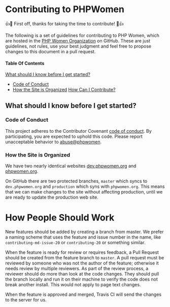 # Contributing to PHPWomen

:+1::tada: First off, thanks for taking the time to contribute! :tada::+1:

The following is a set of guidelines for contributing to PHP Women, which are hosted in the [PHP Women Organization](https://github.com/phpwomen/combell/) on GitHub.
These are just guidelines, not rules, use your best judgment and feel free to propose changes to this document in a pull request.

#### Table Of Contents

[What should I know before I get started?](#what-should-i-know-before-i-get-started)
  * [Code of Conduct](#code-of-conduct)
  * [How the Site is Organized](#how-the-site-is-organized)
[How Can I Contribute?](#how-can-i-contribute)

## What should I know before I get started?

### Code of Conduct

This project adheres to the Contributor Covenant [code of conduct](CODE_OF_CONDUCT.md).
By participating, you are expected to uphold this code.
Please report unacceptable behavior to [abuse@phpwomen](mailto:abuse@phpwomen.org).

### How the Site is Organized

We have two nearly identical websites [dev.phpwomen.org](http://dev.phpwomen.org) and [phpwomen.org](http://phpwomen.org).

On GitHub there are two protected branches, `master` which syncs to `dev.phpwomen.org` and `production` which syns with `phpwomen.org`.  This means that we can make changes to the site without affecting production, until we are ready to update the production web site.

# How People Should Work

New features should be added by creating a branch from master.  We prefer a naming scheme that uses the feature and issue number in the name, like `contributing-md-issue-20` or `contributing-20` or something similar.  

When the feature is ready for review or requires feedback, a Pull Request should be created from the feature branch to `master`.  A pull request must be reviewed by someone who was not the author of the feature; otherwise it needs review by multiple reviewers.  As part of the review process, a reviewer should do more than look at the code changes.  They should pull the branch locally and run it on their machine to verify the code does not break another install.  This would not apply to page text changes.  

When the feature is approved and merged, Travis CI will send the changes to the server for us. 



